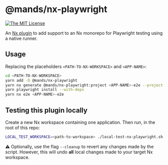 # @mands/nx-playwright

[![The MIT License](https://img.shields.io/badge/license-MIT-orange.svg?color=blue&style=flat-square)](https://opensource.org/licenses/MIT)

An [Nx plugin](https://nx.dev/packages/nx-plugin) to add support to an Nx monorepo for
Playwright testing using a native runner.

## Usage

Replacing the placeholders `<PATH-TO-NX-WORKSPACE>` and `<APP-NAME>`:

```sh
cd <PATH-TO-NX-WORKSPACE>
yarn add -D @mands/nx-playwright
yarn nx generate @mands/nx-playwright:project <APP-NAME>-e2e --project <APP-NAME>
yarn playwright install --with-deps
yarn nx e2e <APP-NAME>-e2e
```

## Testing this plugin locally

Create a new Nx workspace containing one application. Then run, in the root of this repo:

```sh
LOCAL_TEST_WORKSPACE=<path-to-workspace> ./local-test-nx-playwright.sh
```

⚠️ Optionally, use the flag `--cleanup` to revert any changes made by the script. However, this will undo **all** local changes made to your target Nx workspace.
